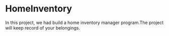 # HomeInventory
In this project, we had build a home inventory manager program.The project will keep record of your belongings.
